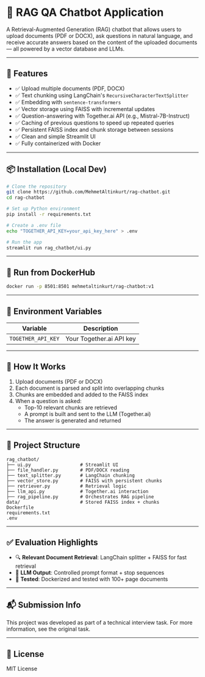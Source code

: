 
# 🧠 RAG QA Chatbot Application

A Retrieval-Augmented Generation (RAG) chatbot that allows users to upload documents (PDF or DOCX), ask questions in natural language, and receive accurate answers based on the content of the uploaded documents — all powered by a vector database and LLMs.

---

## 🚀 Features

- ✅ Upload multiple documents (PDF, DOCX)
- ✅ Text chunking using LangChain's `RecursiveCharacterTextSplitter`
- ✅ Embedding with `sentence-transformers`
- ✅ Vector storage using FAISS with incremental updates
- ✅ Question-answering with Together.ai API (e.g., Mistral-7B-Instruct)
- ✅ Caching of previous questions to speed up repeated queries
- ✅ Persistent FAISS index and chunk storage between sessions
- ✅ Clean and simple Streamlit UI
- ✅ Fully containerized with Docker

---

## 📦 Installation (Local Dev)

```bash
# Clone the repository
git clone https://github.com/MehmetAltinkurt/rag-chatbot.git
cd rag-chatbot

# Set up Python environment
pip install -r requirements.txt

# Create a .env file
echo "TOGETHER_API_KEY=your_api_key_here" > .env

# Run the app
streamlit run rag_chatbot/ui.py
```

---

## 🐳 Run from DockerHub

```bash
docker run -p 8501:8501 mehmetaltinkurt/rag-chatbot:v1
```
---

## 🔑 Environment Variables

| Variable          | Description                  |
|------------------|------------------------------|
| `TOGETHER_API_KEY` | Your Together.ai API key     |

---

## 🧪 How It Works

1. Upload documents (PDF or DOCX)
2. Each document is parsed and split into overlapping chunks
3. Chunks are embedded and added to the FAISS index
4. When a question is asked:
   - Top-10 relevant chunks are retrieved
   - A prompt is built and sent to the LLM (Together.ai)
   - The answer is generated and returned

---

## 📁 Project Structure

```
rag_chatbot/
├── ui.py                  # Streamlit UI
├── file_handler.py        # PDF/DOCX reading
├── text_splitter.py       # LangChain chunking
├── vector_store.py        # FAISS with persistent chunks
├── retriever.py           # Retrieval logic
├── llm_api.py             # Together.ai interaction
├── rag_pipeline.py        # Orchestrates RAG pipeline
data/                      # Stored FAISS index + chunks
Dockerfile
requirements.txt
.env
```

---

## ✅ Evaluation Highlights

- 🔍 **Relevant Document Retrieval**: LangChain splitter + FAISS for fast retrieval
- 🧠 **LLM Output**: Controlled prompt format + stop sequences
- 🧪 **Tested**: Dockerized and tested with 100+ page documents

---

## 📬 Submission Info

This project was developed as part of a technical interview task. For more information, see the original task.

---

## 📜 License

MIT License


